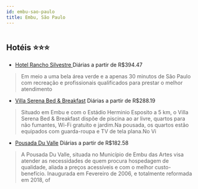 ```yaml
---
id: embu-sao-paulo
title: Embu, São Paulo
---
```


<center><img src="https://static.hotelurbano.com/reservas/prod0/9/9268/5aa2a2785bd3b_hotel-rancho-silvestre.jpg" alt="" /></center>


## Hotéis ⭐️⭐️⭐️

-    [Hotel Rancho Silvestre ](https://www.hurb.com/aud/https://www.hurb.com/hoteis/embu/hotel-rancho-silvestre-9268?cmp=18055) Diárias a partir de R$394.47
   > Em meio a uma bela área verde e a apenas 30 minutos de São Paulo com recreação e profissionais qualificados para prestar o melhor atendimento
-    [Villa Serena Bed & Breakfast](https://www.hurb.com/aud/https://www.hurb.com/hoteis/embu/villa-serena-bed-breakfast-OMN-9442?cmp=18055) Diárias a partir de R$288.19
   > Situado em Embu e com o Estádio Herminio Esposito a 5 km, o Villa Serena Bed & Breakfast dispõe de piscina ao ar livre, quartos para não fumantes, Wi-Fi gratuito e jardim.Na pousada, os quartos estão equipados com guarda-roupa e TV de tela plana.No Vi
-    [Pousada Du Valle](https://www.hurb.com/aud/https://www.hurb.com/hoteis/embu/pousada-du-valle-OMN-9378?cmp=18055) Diárias a partir de R$182.58
   > A Pousada Du Valle, situada no Município de Embu das Artes visa atender as necessidades de quem procura hospedagem de qualidade, aliada a preços acessíveis e com o melhor custo-benefício. Inaugurada em Fevereiro de 2006, e totalmente reformada em 2018, of
